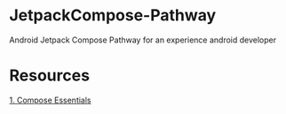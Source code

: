 # JetpackCompose-Pathway
Android Jetpack Compose Pathway for an experience android developer

# Resources
[1. Compose Essentials](https://developer.android.com/courses/pathways/jetpack-compose-for-android-developers-1)
